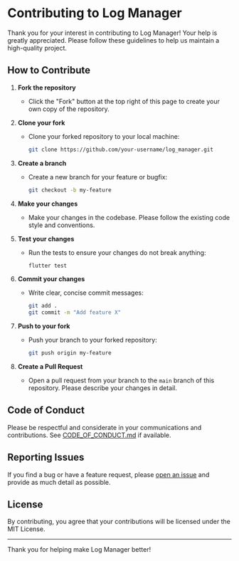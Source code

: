 # Contributing to Log Manager

Thank you for your interest in contributing to Log Manager! Your help is greatly appreciated. Please
follow these guidelines to help us maintain a high-quality project.

## How to Contribute

1. **Fork the repository**
    - Click the "Fork" button at the top right of this page to create your own copy of the
      repository.

2. **Clone your fork**
    - Clone your forked repository to your local machine:
      ```sh
      git clone https://github.com/your-username/log_manager.git
      ```

3. **Create a branch**
    - Create a new branch for your feature or bugfix:
      ```sh
      git checkout -b my-feature
      ```

4. **Make your changes**
    - Make your changes in the codebase. Please follow the existing code style and conventions.

5. **Test your changes**
    - Run the tests to ensure your changes do not break anything:
      ```sh
      flutter test
      ```

6. **Commit your changes**
    - Write clear, concise commit messages:
      ```sh
      git add .
      git commit -m "Add feature X"
      ```

7. **Push to your fork**
    - Push your branch to your forked repository:
      ```sh
      git push origin my-feature
      ```

8. **Create a Pull Request**
    - Open a pull request from your branch to the `main` branch of this repository. Please describe
      your changes in detail.

## Code of Conduct

Please be respectful and considerate in your communications and contributions.
See [CODE_OF_CONDUCT.md](CODE_OF_CONDUCT.md) if available.

## Reporting Issues

If you find a bug or have a feature request,
please [open an issue](https://github.com/your-username/log_manager/issues) and provide as much
detail as possible.

## License

By contributing, you agree that your contributions will be licensed under the MIT License.

---

Thank you for helping make Log Manager better!

